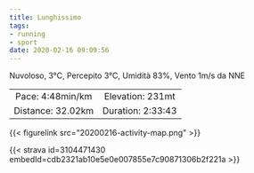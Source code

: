 ```yaml
---
title: Lunghissimo
tags:
- running
- sport
date: 2020-02-16 09:09:56
---
```

Nuvoloso, 3°C, Percepito 3°C, Umidità 83%, Vento 1m/s da NNE

<!--more-->

| | |
| :-: | :-: |
| Pace: 4:48min/km | Elevation: 231mt |
| Distance: 32.02km | Duration: 2:33:43 |



{{< figurelink src="20200216-activity-map.png" >}}


{{< strava id=3104471430 embedId=cdb2321ab10e5e0e007855e7c90871306b2f221a >}}

